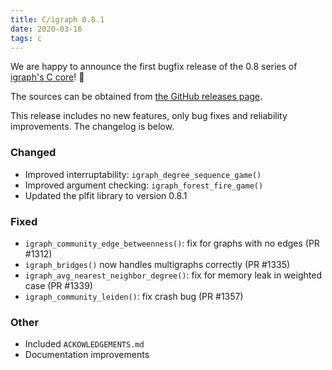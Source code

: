 ```yaml
---
title: C/igraph 0.8.1
date: 2020-03-16
tags: c
---
```


We are happy to announce the first bugfix release of the 0.8 series of [igraph's C core](https://igraph.org/c/)! 🎉

The sources can be obtained from [the GitHub releases page](https://github.com/igraph/igraph/releases/tag/0.8.1).

This release includes no new features, only bug fixes and reliability improvements. The changelog is below.

### Changed

 - Improved interruptability: `igraph_degree_sequence_game()`
 - Improved argument checking: `igraph_forest_fire_game()`
 - Updated the plfit library to version 0.8.1

### Fixed

 - `igraph_community_edge_betweenness()`: fix for graphs with no edges (PR #1312)
 - `igraph_bridges()` now handles multigraphs correctly (PR #1335)
 - `igraph_avg_nearest_neighbor_degree()`: fix for memory leak in weighted case (PR #1339)
 - `igraph_community_leiden()`: fix crash bug (PR #1357)

### Other

 - Included `ACKOWLEDGEMENTS.md`
 - Documentation improvements

